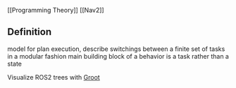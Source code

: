 [[Programming Theory]] [[Nav2]]

## Definition
model for plan execution, 
describe switchings between a finite set of tasks in a modular fashion
main building block of a behavior is a task rather than a state

Visualize ROS2 trees with [Groot](https://navigation.ros.org/tutorials/docs/using_groot.html)